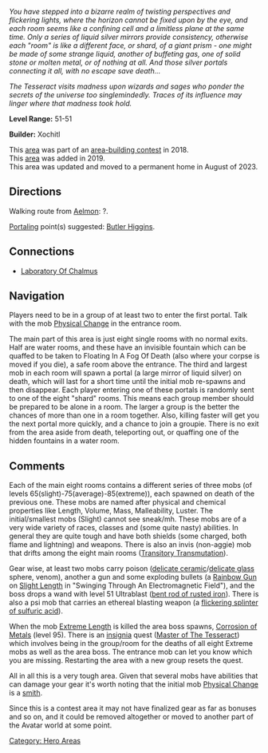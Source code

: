 *You have stepped into a bizarre realm of twisting perspectives and
flickering lights, where the horizon cannot be fixed upon by the eye,
and each room seems like a confining cell and a limitless plane at the
same time. Only a series of liquid silver mirrors provide consistency,
otherwise each "room" is like a different face, or shard, of a giant
prism - one might be made of some strange liquid, another of buffeting
gas, one of solid stone or molten metal, or of nothing at all. And those
silver portals connecting it all, with no escape save death...*

*The Tesseract visits madness upon wizards and sages who ponder the
secrets of the universe too singlemindedly. Traces of its influence may
linger where that madness took hold.*

**Level Range:** 51-51

**Builder:** Xochitl

This [area](:Category:_Areas "wikilink") was part of an [area-building
contest](Area-Building_Contests "wikilink") in 2018.  
This [area](:Category:_Areas "wikilink") was added in 2019.  
This area was updated and moved to a permanent home in August of 2023.  

## Directions

Walking route from [Aelmon](Aelmon "wikilink"): ?.

[Portaling](Portal "wikilink") point(s) suggested: [Butler
Higgins](Butler_Higgins "wikilink").

## Connections

-   [Laboratory Of Chalmus](:Category:Laboratory_Of_Chalmus "wikilink")

## Navigation

Players need to be in a group of at least two to enter the first portal.
Talk with the mob [Physical Change](Physical_Change "wikilink") in the
entrance room.

The main part of this area is just eight single rooms with no normal
exits. Half are water rooms, and these have an invisible fountain which
can be quaffed to be taken to Floating In A Fog Of Death (also where
your corpse is moved if you die), a safe room above the entrance. The
third and largest mob in each room will spawn a portal (a large mirror
of liquid silver) on death, which will last for a short time until the
initial mob re-spawns and then disappear. Each player entering one of
these portals is randomly sent to one of the eight "shard" rooms. This
means each group member should be prepared to be alone in a room. The
larger a group is the better the chances of more than one in a room
together. Also, killing faster will get you the next portal more
quickly, and a chance to join a groupie. There is no exit from the area
aside from death, teleporting out, or quaffing one of the hidden
fountains in a water room.

## Comments

Each of the main eight rooms contains a different series of three mobs
(of levels 65(slight)-75(average)-85(extreme)), each spawned on death of
the previous one. These mobs are named after physical and chemical
properties like Length, Volume, Mass, Malleability, Luster. The
initial/smallest mobs (Slight) cannot see sneak/mh. These mobs are of a
very wide variety of races, classes and (some quite nasty) abilities. In
general they are quite tough and have both shields (some charged, both
flame and lightning) and weapons. There is also an invis (non-aggie) mob
that drifts among the eight main rooms ([Transitory
Transmutation](Transitory_Transmutation "wikilink")).

Gear wise, at least two mobs carry poison ([delicate
ceramic](A_Delicate_Ceramic_Sphere "wikilink")/[delicate
glass](A_Delicate_Glass_Sphere "wikilink") sphere, venom), another a gun
and some exploding bullets (a [Rainbow Gun](Rainbow_Gun "wikilink") on
[Slight Length](Slight_Length "wikilink") in "Swinging Through An
Electromagnetic Field"), and the boss drops a wand with level 51
Ultrablast ([bent rod of rusted
iron](bent_rod_of_rusted_iron "wikilink")). There is also a psi mob that
carries an ethereal blasting weapon (a [flickering splinter of sulfuric
acid](flickering_splinter_of_sulfuric_acid "wikilink")).

When the mob [Extreme Length](Extreme_Length "wikilink") is killed the
area boss spawns, [Corrosion of Metals](Corrosion_of_Metals "wikilink")
(level 95). There is an [insignia](insignia "wikilink") quest ([Master
of The Tesseract](Master_Of_The_Tesseract_Quest "wikilink")) which
involves being in the group/room for the deaths of all eight Extreme
mobs as well as the area boss. The entrance mob can let you know which
you are missing. Restarting the area with a new group resets the quest.

All in all this is a very tough area. Given that several mobs have
abilities that can damage your gear it's worth noting that the initial
mob [Physical Change](Physical_Change "wikilink") is a
[smith](smith "wikilink").

Since this is a contest area it may not have finalized gear as far as
bonuses and so on, and it could be removed altogether or moved to
another part of the Avatar world at some point.

[Category: Hero Areas](Category:_Hero_Areas "wikilink")
